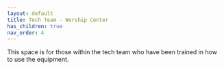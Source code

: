 ```yaml
---
layout: default
title: Tech Team - Worship Center
has_children: true
nav_order: 4
---
```


This space is for those within the tech team who have been trained in how to use the equipment.

